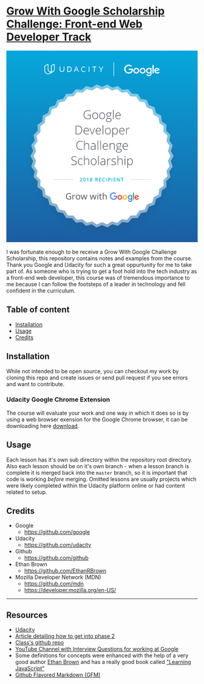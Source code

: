 
# [Grow With Google Scholarship Challenge: Front-end Web Developer Track](https://github.com/tyler-vs/gwg-2018-fewd-scholarship)

![Grow With Google Scholarship Badge](img/GrowWithGoogleDeveloperChallengeScholarship.png)

I was fortunate enough to be receive a Grow With Google Challenge Scholarship, this repository contains notes and examples from the course. Thank you Google and Udacity for such a great oppurtunity for me to take part of. As someone who is trying to get a foot hold into the tech industry as a front-end web developer, this course was of tremendous importance to me because I can follow the footsteps of a leader in technology and fell confident in the curriculum.

## Table of content

- [Installation](#installation)
- [Usage](#usage)
- [Credits](#credits)

## Installation

While not intended to be open source, you can checkout my work by cloning this repo and create issues or send pull request if you see errors and want to contribute.

### Udacity Google Chrome Extension

The course will evaluate your work and one way in which it does so is by using a web browser exension for the Google Chrome browser, it can be downloading here [download](https://chrome.google.com/webstore/detail/udacity-front-end-feedbac/melpgahbngpgnbhhccnopmlmpbmdaeoi/related).

## Usage

Each lesson has it's own sub directory within the repository root directory. Also each lesson should be on it's own branch - when a lesson branch is complete it is merged back into the `master` branch, so it is important that code is working _before_ merging. Omitted lessons are usually projects which were likely completed within the Udacity platform online or had content related to setup.

## Credits

- Google
    + https://github.com/google
- Udacity
    + https://github.com/udacity
- Github
    + https://github.com/github
- Ethan Brown
    + https://github.com/EthanRBrown
- Mozilla Developer Network (MDN)
    + https://github.com/mdn
    + https://developer.mozilla.org/en-US/

---

## Resources

- [Udacity](https://www.udacity.com/)
- [Article detailing how to get into phase 2](https://medium.com/udacity/the-5-things-you-need-to-do-to-get-selected-for-the-2nd-phase-of-your-google-udacity-scholarship-649f22376030)
- [Class's github repo](https://udacity.github.io/fend/)
- [YouTube Channel with Interview Questions for working at Google](https://www.youtube.com/watch?v=mElVGah7Epg)
- Some definitions for concepts were enhanced with the help of a very good author [Ethan Brown](EthanRBrown) and has a really good book called ["Learning JavaScript"](https://www.amazon.com/Learning-JavaScript-Essentials-Application-Development/dp/1491914912)
- [Github Flavored Markdown (GFM)](https://guides.github.com/features/mastering-markdown/)